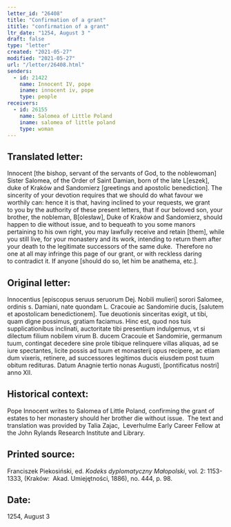 ```yaml
---
letter_id: "26408"
title: "Confirmation of a grant"
ititle: "confirmation of a grant"
ltr_date: "1254, August 3 "
draft: false
type: "letter"
created: "2021-05-27"
modified: "2021-05-27"
url: "/letter/26408.html"
senders:
  - id: 21422
    name: Innocent IV, pope
    iname: innocent iv, pope
    type: people
receivers:
  - id: 26155
    name: Salomea of Little Poland
    iname: salomea of little poland
    type: woman
---
```

<h2> Translated letter:</h2><p>Innocent [the bishop, servant of the servants of God, to the noblewoman] Sister Salomea, of&nbsp;the Order of Saint Damian, born of the late L[eszek], duke of Kraków and Sandomierz&nbsp;[greetings and apostolic benediction]. The sincerity of your devotion requires that we should&nbsp;do what favour we worthily can: hence it is that, having inclined to your requests, we grant to&nbsp;you by the authority of these present letters, that if our beloved son, your brother, the&nbsp;nobleman, B[olesław], Duke of Kraków and Sandomierz, should happen to die without issue,&nbsp;and to bequeath to you some manors pertaining to his own right, you may lawfully receive&nbsp;and retain [them], while you still live, for your monastery and its work, intending to return&nbsp;them after your death to the legitimate successors of the same duke.&nbsp;&nbsp;Therefore no one at all may infringe this page of our grant, or with reckless daring to&nbsp;contradict it. If anyone [should do so, let him be anathema, etc.].</p><h2 class="mt-4"> Original letter:</h2><p>Innocentius [episcopus seruus seruorum Dej. Nobili mulieri] sorori Salomee, ordinis s.&nbsp;Damiani, nate quondam L. Cracouie ac Sandomirie ducis, [salutem et apostolicam&nbsp;benedictionem]. Tue deuotionis sinceritas exigit, ut tibi, quam digne possimus, gratiam&nbsp;faciamus. Hinc est, quod nos tuis supplicationibus inclinati, auctoritate tibi presentium&nbsp;indulgemus, vt si dilectum filium nobilem virum B. ducem Cracouie et Sandomirie,&nbsp;germanum tuum, contingat decedere sine prole tibique relinquere villas aliquas, ad se iure&nbsp;spectantes, licite possis ad tuum et monasterij opus recipere, ac etiam dum vixeris, retinere,&nbsp;ad successores legitimos ducis eiusdem post tuum obitum redituras. Datum Anagnie tertio&nbsp;nonas Augusti, [pontificatus nostri] anno XII.</p><h2 class="mt-4"> Historical context:</h2><p><span>Pope Innocent writes to Salomea of Little Poland, confirming the grant of estates to her monastery should her brother die without issue.&nbsp; The text and translation was provided by Talia Zajac,&nbsp;&nbsp;<span>Leverhulme Early Career Fellow <span>at the John Rylands Research Institute and Library</span>.</span></span></p><h2 class="mt-4"> Printed source:</h2><p>Franciszek Piekosiński, ed. <em>Kodeks dyplomatyczny Małopolski</em>, vol. 2: 1153-1333, (Kraków:&nbsp;&nbsp;Akad. Umiejętności, 1886), no. 444, p. 98.</p><h2 class="mt-4"> Date:</h2>1254, August 3 